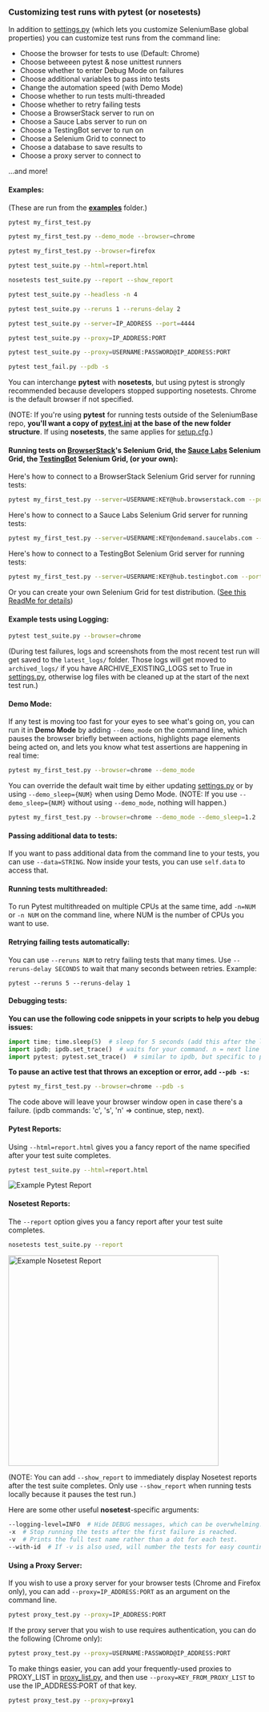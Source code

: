 ### Customizing test runs with **pytest** (or nosetests)

In addition to [settings.py](https://github.com/seleniumbase/SeleniumBase/blob/master/seleniumbase/config/settings.py) (which lets you customize SeleniumBase global properties) you can customize test runs from the command line:

* Choose the browser for tests to use (Default: Chrome)
* Choose betweeen pytest & nose unittest runners
* Choose whether to enter Debug Mode on failures
* Choose additional variables to pass into tests
* Change the automation speed (with Demo Mode)
* Choose whether to run tests multi-threaded
* Choose whether to retry failing tests
* Choose a BrowserStack server to run on
* Choose a Sauce Labs server to run on
* Choose a TestingBot server to run on
* Choose a Selenium Grid to connect to
* Choose a database to save results to
* Choose a proxy server to connect to

...and more!

#### **Examples:**

(These are run from the **[examples](https://github.com/seleniumbase/SeleniumBase/tree/master/examples)** folder.)

```bash
pytest my_first_test.py

pytest my_first_test.py --demo_mode --browser=chrome

pytest my_first_test.py --browser=firefox

pytest test_suite.py --html=report.html

nosetests test_suite.py --report --show_report

pytest test_suite.py --headless -n 4

pytest test_suite.py --reruns 1 --reruns-delay 2

pytest test_suite.py --server=IP_ADDRESS --port=4444

pytest test_suite.py --proxy=IP_ADDRESS:PORT

pytest test_suite.py --proxy=USERNAME:PASSWORD@IP_ADDRESS:PORT

pytest test_fail.py --pdb -s
```

You can interchange **pytest** with **nosetests**, but using pytest is strongly recommended because developers stopped supporting nosetests. Chrome is the default browser if not specified.

(NOTE: If you're using **pytest** for running tests outside of the SeleniumBase repo, **you'll want a copy of [pytest.ini](https://github.com/seleniumbase/SeleniumBase/blob/master/pytest.ini) at the base of the new folder structure**. If using **nosetests**, the same applies for [setup.cfg](https://github.com/seleniumbase/SeleniumBase/blob/master/setup.cfg).)

#### **Running tests on [BrowserStack](https://www.browserstack.com/automate#)'s Selenium Grid, the [Sauce Labs](https://saucelabs.com/products/open-source-frameworks/selenium) Selenium Grid, the [TestingBot](https://testingbot.com/features) Selenium Grid, (or your own):**

Here's how to connect to a BrowserStack Selenium Grid server for running tests:

```bash
pytest my_first_test.py --server=USERNAME:KEY@hub.browserstack.com --port=80
```

Here's how to connect to a Sauce Labs Selenium Grid server for running tests:

```bash
pytest my_first_test.py --server=USERNAME:KEY@ondemand.saucelabs.com --port=80
```

Here's how to connect to a TestingBot Selenium Grid server for running tests:

```bash
pytest my_first_test.py --server=USERNAME:KEY@hub.testingbot.com --port=80
```

Or you can create your own Selenium Grid for test distribution. ([See this ReadMe for details](https://github.com/seleniumbase/SeleniumBase/blob/master/seleniumbase/utilities/selenium_grid/ReadMe.md))

#### **Example tests using Logging:**

```bash
pytest test_suite.py --browser=chrome
```
(During test failures, logs and screenshots from the most recent test run will get saved to the ``latest_logs/`` folder. Those logs will get moved to ``archived_logs/`` if you have ARCHIVE_EXISTING_LOGS set to True in [settings.py](https://github.com/seleniumbase/SeleniumBase/blob/master/seleniumbase/config/settings.py), otherwise log files with be cleaned up at the start of the next test run.)

#### **Demo Mode:**

If any test is moving too fast for your eyes to see what's going on, you can run it in **Demo Mode** by adding ``--demo_mode`` on the command line, which pauses the browser briefly between actions, highlights page elements being acted on, and lets you know what test assertions are happening in real time:

```bash
pytest my_first_test.py --browser=chrome --demo_mode
```

You can override the default wait time by either updating [settings.py](https://github.com/seleniumbase/SeleniumBase/blob/master/seleniumbase/config/settings.py) or by using ``--demo_sleep={NUM}`` when using Demo Mode. (NOTE: If you use ``--demo_sleep={NUM}`` without using ``--demo_mode``, nothing will happen.)

```bash
pytest my_first_test.py --browser=chrome --demo_mode --demo_sleep=1.2
```

#### **Passing additional data to tests:**

If you want to pass additional data from the command line to your tests, you can use ``--data=STRING``. Now inside your tests, you can use ``self.data`` to access that.

#### **Running tests multithreaded:**

To run Pytest multithreaded on multiple CPUs at the same time, add ``-n=NUM`` or ``-n NUM`` on the command line, where NUM is the number of CPUs you want to use.

#### **Retrying failing tests automatically:**

You can use ``--reruns NUM`` to retry failing tests that many times. Use ``--reruns-delay SECONDS`` to wait that many seconds between retries. Example:
```
pytest --reruns 5 --reruns-delay 1
```

#### **Debugging tests:**

**You can use the following code snippets in your scripts to help you debug issues:**
```python
import time; time.sleep(5)  # sleep for 5 seconds (add this after the line you want to pause on)
import ipdb; ipdb.set_trace()  # waits for your command. n = next line of current method, c = continue, s = step / next executed line (will jump)
import pytest; pytest.set_trace()  # similar to ipdb, but specific to pytest
```

**To pause an active test that throws an exception or error, add ``--pdb -s``:**

```bash
pytest my_first_test.py --browser=chrome --pdb -s
```

The code above will leave your browser window open in case there's a failure. (ipdb commands: 'c', 's', 'n' => continue, step, next).

#### **Pytest Reports:**

Using ``--html=report.html`` gives you a fancy report of the name specified after your test suite completes.

```bash
pytest test_suite.py --html=report.html
```
![](https://cdn2.hubspot.net/hubfs/100006/images/PytestReport.png "Example Pytest Report")

#### **Nosetest Reports:**

The ``--report`` option gives you a fancy report after your test suite completes.

```bash
nosetests test_suite.py --report
```
<img src="https://cdn2.hubspot.net/hubfs/100006/images/Test_Report_2.png" title="Example Nosetest Report" height="420">

(NOTE: You can add ``--show_report`` to immediately display Nosetest reports after the test suite completes. Only use ``--show_report`` when running tests locally because it pauses the test run.)

Here are some other useful **nosetest**-specific arguments:

```bash
--logging-level=INFO  # Hide DEBUG messages, which can be overwhelming.
-x  # Stop running the tests after the first failure is reached.
-v  # Prints the full test name rather than a dot for each test.
--with-id  # If -v is also used, will number the tests for easy counting.
```

#### **Using a Proxy Server:**

If you wish to use a proxy server for your browser tests (Chrome and Firefox only), you can add ``--proxy=IP_ADDRESS:PORT`` as an argument on the command line.

```bash
pytest proxy_test.py --proxy=IP_ADDRESS:PORT
```

If the proxy server that you wish to use requires authentication, you can do the following (Chrome only):

```bash
pytest proxy_test.py --proxy=USERNAME:PASSWORD@IP_ADDRESS:PORT
```

To make things easier, you can add your frequently-used proxies to PROXY_LIST in [proxy_list.py](https://github.com/seleniumbase/SeleniumBase/blob/master/seleniumbase/config/proxy_list.py), and then use ``--proxy=KEY_FROM_PROXY_LIST`` to use the IP_ADDRESS:PORT of that key.

```bash
pytest proxy_test.py --proxy=proxy1
```
